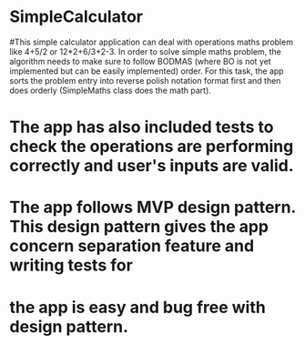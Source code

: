 # SimpleCalculator
#This simple calculator application can deal with operations maths problem like 4+5/2 or 12*2+6/3+2-3. In order to solve simple maths problem, the algorithm needs to make sure to follow BODMAS (where BO is not yet implemented but can be easily implemented) order. For this task, the app sorts the problem entry into reverse polish notation format first and then does orderly (SimpleMaths class does the math part).
# 
#   The app has also included tests to check the operations are performing correctly and user's inputs are valid.
 #   
  #    The app follows MVP design pattern. This design pattern gives the app concern separation feature and writing tests for
   #     the app is easy and bug free with design pattern.
